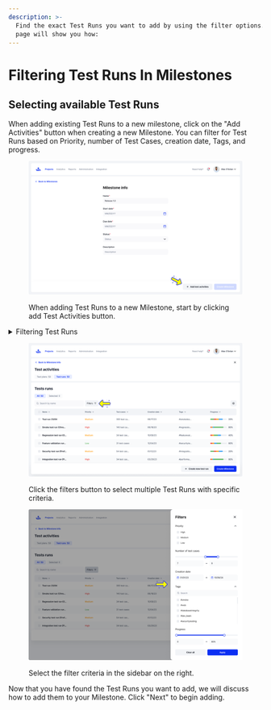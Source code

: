 ```yaml
---
description: >-
  Find the exact Test Runs you want to add by using the filter options. This
  page will show you how:
---
```


# Filtering Test Runs In Milestones

## Selecting available Test Runs

When adding existing Test Runs to a new milestone, click on the "Add Activities" button when creating a new Milestone. You can filter for Test Runs based on Priority, number of Test Cases, creation date, Tags, and progress.&#x20;

<figure><img src="../../../.gitbook/assets/328_Milestones 28_Create milestone - Milestone info (4).png" alt=""><figcaption><p>When adding Test Runs to a new Milestone, start by clicking add Test Activities button.</p></figcaption></figure>

<details>

<summary>Filtering Test Runs</summary>

Filtering Test Runs to add to a Milestone begins with clicking the "Filters" button on the Test Runs page. Then select the filter criteria in the sidebar on the right.\
\
The filtered Test Runs will be added to the selected tab to choose from.

</details>

<div><figure><img src="../../../.gitbook/assets/322_Milestones 22_Create milestone - Test runs (3).png" alt=""><figcaption><p>Click the filters button to select multiple Test Runs with specific criteria.</p></figcaption></figure> <figure><img src="../../../.gitbook/assets/323_Milestones 23_Create milestone - Test runs - Filters (1).png" alt=""><figcaption><p>Select the filter criteria in the sidebar on the right.</p></figcaption></figure></div>

Now that you have found the Test Runs you want to add, we will discuss how to add them to your Milestone. Click "Next" to begin adding.&#x20;
